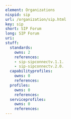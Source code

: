 ```yaml
---
element: Organizations
nispid: sip
url: /organization/sip.html
key: sip
short: SIP Forum
long: SIP Forum
uri: 
stuff:
  standards:
    owns: 2
    references:
    - sip-sipconnectv.1.1.
    - sip-sipconnectv.2.0.
  capabilityprofiles:
    owns: 0
    references:
  profiles:
    owns: 0
    references:
  serviceprofiles:
    owns: 0
    references:
---
```

